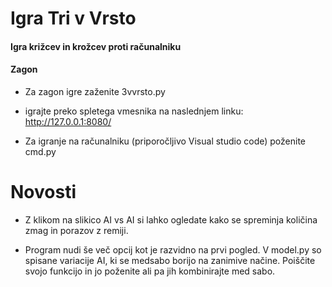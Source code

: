 ﻿# Igra Tri v Vrsto

#### Igra križcev in krožcev proti računalniku

#### Zagon


  - Za zagon igre zaženite 3vvrsto.py

  - igrajte preko spletega vmesnika na naslednjem linku: 
    http://127.0.0.1:8080/

  - Za igranje na računalniku (priporočljivo Visual studio code)
poženite cmd.py


# Novosti


  - Z klikom na slikico AI vs AI si lahko ogledate kako se spreminja količina 
    zmag in porazov z remiji.


 
  - Program nudi še več opcij kot je razvidno na prvi pogled.
    V model.py so spisane variacije AI, ki se medsabo borijo na zanimive
    načine. Poiščite svojo funkcijo in jo poženite ali pa jih
    kombinirajte med sabo. 
    
